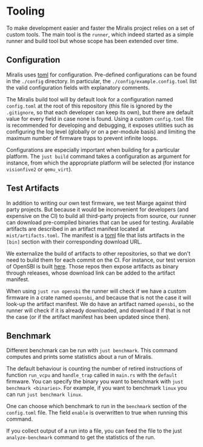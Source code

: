 # Tooling

To make development easier and faster the Miralis project relies on a set of custom tools.
The main tool is the `runner`, which indeed started as a simple runner and build tool but whose scope has been extended over time.

## Configuration

Miralis uses [toml](https://toml.io/) for configuration.
Pre-defined configurations can be found in the `./config` directory.
In particular, the `./config/example.config.toml` list the valid configuration fields with explanatory comments.

The Miralis build tool will by default look for a configuration named `config.toml` at the root of this repository (this file is ignored by the `.gitignore`, so that each developer can keep its own), but there are default value for every field in case none is found.
Using a custom `config.toml` file is recommended for developing and debugging, it exposes utilities such as configuring the log level (globally or on a per-module basis) and limiting the maximum number of firmware traps to prevent infinite loops.

Configurations are especially important when building for a particular platform.
The `just build` command takes a configuration as argument for instance, from which the appropriate platform will be selected (for instance `visionfive2` or `qemu_virt`).

## Test Artifacts

In addition to writing our own test firmware, we test Miarge against third party projects.
But because it would be inconvenient for developers (and expensive on the CI) to build all third-party projects from source, our runner can download pre-compiled binaries that can be used for testing.
Available artifacts are described in an artifact manifest located at `mist/artifacts.toml`.
The manifest is a [toml](https://toml.io/) file that lists artifacts in the `[bin]` section with their corresponding download URL.

We externalize the build of artifacts to other repositories, so that we don't need to build them for each commit on the CI.
For instance, our test version of OpenSBI is built [here](https://github.com/CharlyCst/miralis-artifact-opensbi).
Those repos then expose artifacts as binary through releases, whose download link can be added to the artifact manifest.

When using `just run opensbi` the runner will check if we have a custom firmware in a crate named `opensbi`, and because that is not the case it will look-up the artifact manifest.
We do have an artifact named `opensbi`, so the runner will check if it is already downloaded, and download it if that is not the case (or if the artifact manifest has been updated since then).

## Benchmark

Different benchmark can be run with `just benchmark`.
This command computes and prints some statistics about a run of Miralis.

The default behaviour is counting the number of retired instructions of function `run_vcpu` and `handle_trap` called in `main.rs` with the `default` firmware. You can specify the binary you want to benchmark with `just benchmark <binaries>`. For example, if you want to benchmark `linux` you can run `just benchmark linux`. 

One can choose which benchmark to run in the `benchmark` section of the `config.toml` file. The field `enable` is overwritten to true when running this command.

If you collect output of a run into a file, you can feed the file to the just `analyze-benchmark` command to get the statistics of the run.

